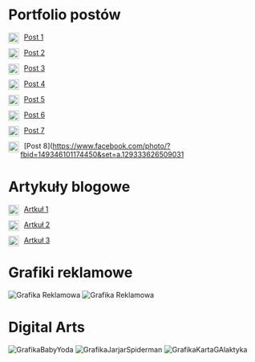# Portfolio postów

<a href="https://www.instagram.com/p/ClgYpybsKbr/" style="margin-right: 0.5em;"><img align="left" src="https://raw.githubusercontent.com/yushi1007/yushi1007/main/images/instagram.svg" alt="instagram | Instagram" width="21px"/></a> [Post 1](https://www.instagram.com/p/ClgYpybsKbr/)

<a href="https://www.instagram.com/p/ClIpHZQIkHY/" style="margin-right: 0.5em;"><img align="left" src="https://raw.githubusercontent.com/yushi1007/yushi1007/main/images/instagram.svg" alt="instagram | Instagram" width="21px"/></a> [Post 2](https://www.instagram.com/p/ClIpHZQIkHY/)

<a href="https://www.instagram.com/p/ClF-WP-ogWb/" style="margin-right: 0.5em;"><img align="left" src="https://raw.githubusercontent.com/yushi1007/yushi1007/main/images/instagram.svg" alt="instagram | Instagram" width="21px"/></a> [Post 3](https://www.instagram.com/p/ClF-WP-ogWb/)
 
<a href="https://www.instagram.com/p/ClDyRYuoFMV/" style="margin-right: 0.5em;"><img align="left" src="https://raw.githubusercontent.com/yushi1007/yushi1007/main/images/instagram.svg" alt="instagram | Instagram" width="21px"/></a> [Post 4](https://www.instagram.com/p/ClDyRYuoFMV/)

<a href="https://www.instagram.com/p/Ck8Ek-1Ip8z/" style="margin-right: 0.5em;"><img align="left" src="https://raw.githubusercontent.com/yushi1007/yushi1007/main/images/instagram.svg" alt="instagram | Instagram" width="21px"/></a> [Post 5](https://www.instagram.com/p/Ck8Ek-1Ip8z/)

<a href="https://www.facebook.com/photo/?fbid=495358446020593&set=a.377457304477375" style="margin-right: 0.5em;"><img align="left" src="https://user-images.githubusercontent.com/119257110/204159738-ada2e63d-a991-44bb-b844-3fb6e0f1ad70.svg" alt="facebook " width="21px"/></a> [Post 6](https://www.facebook.com/photo/?fbid=495358446020593&set=a.377457304477375)

<a href="https://www.facebook.com/photo/?fbid=483199020569869&set=a.377457304477375" style="margin-right: 0.5em;"><img align="left" src="https://user-images.githubusercontent.com/119257110/204159738-ada2e63d-a991-44bb-b844-3fb6e0f1ad70.svg" alt="facebook " width="21px"/></a> [Post 7](https://www.facebook.com/photo/?fbid=483199020569869&set=a.377457304477375)

<a href="https://www.facebook.com/photo/?fbid=149346101174450&set=a.129333626509031" style="margin-right: 0.5em;"><img align="left" src="https://user-images.githubusercontent.com/119257110/204159738-ada2e63d-a991-44bb-b844-3fb6e0f1ad70.svg" alt="facebook " width="21px"/></a> [Post 8](https://www.facebook.com/photo/?fbid=149346101174450&set=a.129333626509031

# Artykuły blogowe

<a href="https://www.faceandlook.pl/przepis-na-idealne-wlosy-wedlug-malgorzaty-rozenek-majdan" style="margin-right: 0.5em;"><img align="left" src="https://user-images.githubusercontent.com/119257110/204159726-cdb79c01-b50f-48b5-bb9c-90a44951c0d8.svg" alt="facebook " width="21px"/></a> [Artkuł 1](https://www.faceandlook.pl/przepis-na-idealne-wlosy-wedlug-malgorzaty-rozenek-majdan)

<a href="https://www.faceandlook.pl/makijazowy-trik-z-tiktoka-wyszczupla-twarz-stosuja-go-julia-wieniawa-i-malgorzata-socha" style="margin-right: 0.5em;"><img align="left" src="https://user-images.githubusercontent.com/119257110/204159726-cdb79c01-b50f-48b5-bb9c-90a44951c0d8.svg" alt="facebook " width="21px"/></a> [Artkuł 2](https://www.faceandlook.pl/makijazowy-trik-z-tiktoka-wyszczupla-twarz-stosuja-go-julia-wieniawa-i-malgorzata-socha)

<a href="https://www.faceandlook.pl/kosmetyczne-must-have-kasi-sokolowskiej" style="margin-right: 0.5em;"><img align="left" src="https://user-images.githubusercontent.com/119257110/204159726-cdb79c01-b50f-48b5-bb9c-90a44951c0d8.svg" alt="facebook " width="21px"/></a> [Artkuł 3](https://www.faceandlook.pl/kosmetyczne-must-have-kasi-sokolowskiej)

# Grafiki reklamowe
![Grafika Reklamowa](https://user-images.githubusercontent.com/119257110/207634362-b7904b1a-bb95-4d71-b06e-8070509b395d.png)
![Grafika Reklamowa](https://user-images.githubusercontent.com/119257110/207634372-88b90ed5-eebd-4de0-a698-ea60e7b8f881.png)

# Digital Arts

![GrafikaBabyYoda](https://i.imgur.com/y6ssrCR.png) 
![GrafikaJarjarSpiderman](https://i.imgur.com/IjLP12c.png)
![GrafikaKartaGAlaktyka](https://i.imgur.com/hMlLJLp.jpeg)
